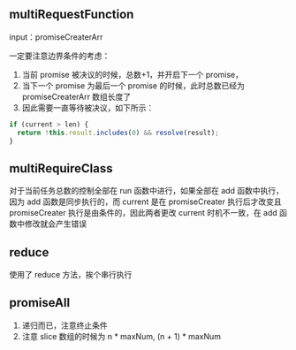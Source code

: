 <!-- @format -->

## multiRequestFunction

input：promiseCreaterArr

一定要注意边界条件的考虑：

1. 当前 promise 被决议的时候，总数+1，并开启下一个 promise，
2. 当下一个 promise 为最后一个 promise 的时候，此时总数已经为 promiseCreaterArr 数组长度了
3. 因此需要一直等待被决议，如下所示：

```javascript
if (current > len) {
  return !this.result.includes(0) && resolve(result);
}
```

## multiRequireClass

对于当前任务总数的控制全部在 run 函数中进行，如果全部在 add 函数中执行，因为 add 函数是同步执行的，而 current 是在 promiseCreater 执行后才改变且 promiseCreater 执行是由条件的，因此两者更改 current 时机不一致，在 add 函数中修改就会产生错误

## reduce

使用了 reduce 方法，挨个串行执行

## promiseAll

1. 递归而已，注意终止条件
2. 注意 slice 数组的时候为 n \* maxNum, (n + 1) \* maxNum

